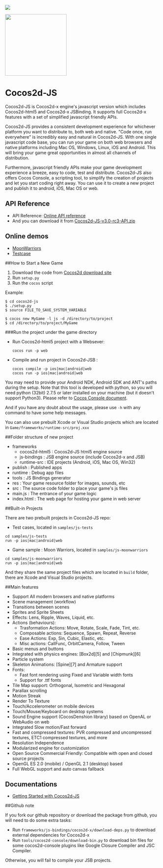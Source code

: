 ![](https://travis-ci.org/cocos2d/cocos2d-js.svg?branch=master)

<img src="http://www.cocos2d-x.org/attachments/1508/2dh5-logo.png" width=200>

Cocos2d-JS
===========

Cocos2d-JS is Cocos2d-x engine's javascript version which includes Cocos2d-html5 and Cocos2d-x JSBinding. It supports full Cocos2d-x features with a set of simplified javascript friendly APIs.

Cocos2d-JS provides a consistent development experience for whichever platform you want to distribute to, both web and native. "Code once, run everywhere" is incredibly easy and natural in Cocos2d-JS. With one single javascript code base, you can run your game on both web browsers and native platforms including Mac OS, Windows, Linux, iOS and Android. This will bring your game great opportunities in almost all channels of distribution.

Furthermore, javascript friendly APIs make your game development experience a breeze, easy to code, test and distribute. Cocos2d-JS also offers Cocos Console, a scripting tool, to simplify the creation of projects and let you start coding right away. You can use it to create a new project and publish it to android, iOS, Mac OS or web.

## API Reference

- API Reference: [Online API reference](http://www.cocos2d-x.org/reference/html5-js/V3.0rc3/index.html)
- And you can download it from
[Cocos2d-JS-v3.0-rc3-API.zip](http://www.cocos2d-x.org/filedown/Cocos2d-JS-v3.0-rc3-API.zip)

## Online demos
- [MoonWarriors](http://www.cocos2d-x.org/MoonWarriors/index.html)
- [Testcase](http://www.cocos2d-x.org/js-tests/)


##How to Start a New Game

1. Download the code from [Cocos2d download site](http://www.cocos2d-x.org/download)
2. Run `setup.py`
3. Run the `cocos` script

Example:

    $ cd cocos2d-js
    $ ./setup.py
    $ source FILE_TO_SAVE_SYSTEM_VARIABLE

    $ cocos new MyGame -l js -d /directory/to/project
    $ cd /directory/to/project/MyGame

###Run the project under the game directory

* Run Cocos2d-html5 project with a Websever:

	```
	cocos run -p web
	```

* Compile and run project in Cocos2d-JSB :

	```
	cocos compile -p ios|mac|android|web
	cocos run -p ios|mac|android|web
	```

You may need to provide your Android NDK, Android SDK and ANT's paths during the setup. Note that this tool is developed with python, so you will need python (32bit) 2.7.5 or later installed on your machine (but it doesn't support Python3). Please refer to [Cocos Console document](http://www.cocos2d-x.org/docs/manual/framework/html5/v2/cocos-console/en).

And if you have any doubt about the usage, please use `-h` with any command to have some help messages.

You can also use prebuilt Xcode or Visual Studio projects which are located in `Game/frameworks/runtime-src/proj.xxx`

##Folder structure of new project

- frameworks
    - cocos2d-html5     : Cocos2d-JS html5 engine source
    - js-bindings       : JSB engine source (include Cocos2d-x and JSB)
    - runtime-src       : IDE projects (Android, iOS, Mac OS, Win32)
- publish               : Published apps
- runtime               : Debug app files
- tools                 : JS Bindings generator
- res                   : Your game resource folder for images, sounds, etc
- src                   : The source code folder to place your game's js files
- main.js               : The entrance of your game logic
- index.html            : The web page for hosting your game in web server

##Built-in Projects

There are two prebuilt projects in Cocos2d-JS repo:

- Test cases, located in `samples/js-tests`

 ```
 cd samples/js-tests
 run -p ios|mac|android|web
 ```
- Game sample : Moon Warriors, located in `samples/js-moonwarriors`

```
cd samples/js-moonwarriors
run -p ios|mac|android|web
```
And they share the same project files which are located in `build` folder, there are Xcode and Visual Studio projects.

##Main features

   * Support All modern browsers and native platforms
   * Scene management (workflow)
   * Transitions between scenes
   * Sprites and Sprite Sheets
   * Effects: Lens, Ripple, Waves, Liquid, etc.
   * Actions (behaviours):
     * Trasformation Actions: Move, Rotate, Scale, Fade, Tint, etc.
     * Composable actions: Sequence, Spawn, Repeat, Reverse
     * Ease Actions: Exp, Sin, Cubic, Elastic, etc.
     * Misc actions: CallFunc, OrbitCamera, Follow, Tween
   * Basic menus and buttons
   * Integrated with physics engines: [Box2d][5] and [Chipmunk][6]
   * Particle system
   * Skeleton Animations: [Spine][7] and Armature support
   * Fonts:
     * Fast font rendering using Fixed and Variable width fonts
     * Support for .ttf fonts
   * Tile Map support: Orthogonal, Isometric and Hexagonal
   * Parallax scrolling
   * Motion Streak
   * Render To Texture
   * Touch/Accelerometer on mobile devices
   * Touch/Mouse/Keyboard on desktop systems
   * Sound Engine support (CocosDenshion library) based on OpenAL or WebAudio on web
   * Integrated Slow motion/Fast forward
   * Fast and compressed textures: PVR compressed and uncompressed textures, ETC1 compressed textures, and more
   * Resolution Independence
   * Modularized engine for customization
   * Open Source Commercial Friendly: Compatible with open and closed source projects
   * OpenGL ES 2.0 (mobile) / OpenGL 2.1 (desktop) based
   * Full WebGL support and auto canvas fallback

## Documentations

- [Getting Started with Cocos2d-JS](http://www.cocos2d-x.org/docs/manual/framework/html5/en)

##Github note

If you fork our github repository or download the package from github, you will need to do some extra tasks:

- Run `frameworks/js-bindings/cocos2d-x/download-deps.py` to download external dependencies for Cocos2d-x
- Run `tools/cocos2d-console/download-bin.py` to download bin files for some cocos2d-console plugins like Google Closure Compiler and JSC Compiler.

Otherwise, you will fail to compile your JSB projects.
